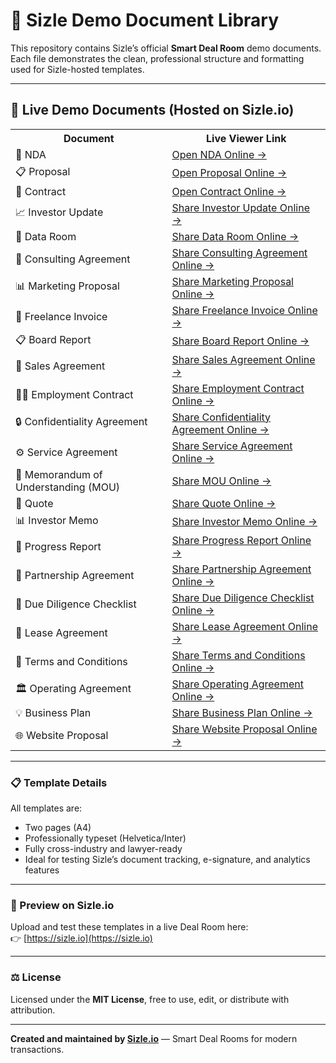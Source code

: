 # 📄 Sizle Demo Document Library

This repository contains Sizle’s official **Smart Deal Room** demo documents.  
Each file demonstrates the clean, professional structure and formatting used for Sizle-hosted templates.

---

## 🔗 Live Demo Documents (Hosted on Sizle.io)

<table>
  <tr>
    <th>Document</th>
    <th>Live Viewer Link</th>
  </tr>
  <tr><td>🧾 NDA</td><td><a href="https://dashboard.sizle.io/p/bd5b081d4" target="_blank">Open NDA Online →</a></td></tr>
  <tr><td>📋 Proposal</td><td><a href="https://dashboard.sizle.io/p/fa18cb142" target="_blank">Open Proposal Online →</a></td></tr>
  <tr><td>📑 Contract</td><td><a href="https://dashboard.sizle.io/p/fa18cb142" target="_blank">Open Contract Online →</a></td></tr>
  <tr><td>📈 Investor Update</td><td><a href="https://dashboard.sizle.io/p/fa18cb142" target="_blank">Share Investor Update Online →</a></td></tr>
  <tr><td>📂 Data Room</td><td><a href="https://dashboard.sizle.io/p/fa18cb142" target="_blank">Share Data Room Online →</a></td></tr>
  <tr><td>🤝 Consulting Agreement</td><td><a href="https://dashboard.sizle.io/p/fa18cb142" target="_blank">Share Consulting Agreement Online →</a></td></tr>
  <tr><td>📊 Marketing Proposal</td><td><a href="https://dashboard.sizle.io/p/fa18cb142" target="_blank">Share Marketing Proposal Online →</a></td></tr>
  <tr><td>💼 Freelance Invoice</td><td><a href="https://dashboard.sizle.io/p/fa18cb142" target="_blank">Share Freelance Invoice Online →</a></td></tr>
  <tr><td>📋 Board Report</td><td><a href="https://dashboard.sizle.io/p/fa18cb142" target="_blank">Share Board Report Online →</a></td></tr>
  <tr><td>🛒 Sales Agreement</td><td><a href="https://dashboard.sizle.io/p/fa18cb142" target="_blank">Share Sales Agreement Online →</a></td></tr>
  <tr><td>👩‍💼 Employment Contract</td><td><a href="https://dashboard.sizle.io/p/fa18cb142" target="_blank">Share Employment Contract Online →</a></td></tr>
  <tr><td>🔒 Confidentiality Agreement</td><td><a href="https://dashboard.sizle.io/p/fa18cb142" target="_blank">Share Confidentiality Agreement Online →</a></td></tr>
  <tr><td>⚙️ Service Agreement</td><td><a href="https://dashboard.sizle.io/p/fa18cb142" target="_blank">Share Service Agreement Online →</a></td></tr>
  <tr><td>📝 Memorandum of Understanding (MOU)</td><td><a href="https://dashboard.sizle.io/p/fa18cb142" target="_blank">Share MOU Online →</a></td></tr>
  <tr><td>💬 Quote</td><td><a href="https://dashboard.sizle.io/p/fa18cb142" target="_blank">Share Quote Online →</a></td></tr>
  <tr><td>📊 Investor Memo</td><td><a href="https://dashboard.sizle.io/p/fa18cb142" target="_blank">Share Investor Memo Online →</a></td></tr>
  <tr><td>📅 Progress Report</td><td><a href="https://dashboard.sizle.io/p/fa18cb142" target="_blank">Share Progress Report Online →</a></td></tr>
  <tr><td>🤝 Partnership Agreement</td><td><a href="https://dashboard.sizle.io/p/fa18cb142" target="_blank">Share Partnership Agreement Online →</a></td></tr>
  <tr><td>🧾 Due Diligence Checklist</td><td><a href="https://dashboard.sizle.io/p/fa18cb142" target="_blank">Share Due Diligence Checklist Online →</a></td></tr>
  <tr><td>🏢 Lease Agreement</td><td><a href="https://dashboard.sizle.io/p/fa18cb142" target="_blank">Share Lease Agreement Online →</a></td></tr>
  <tr><td>📜 Terms and Conditions</td><td><a href="https://dashboard.sizle.io/p/fa18cb142" target="_blank">Share Terms and Conditions Online →</a></td></tr>
  <tr><td>🏛️ Operating Agreement</td><td><a href="https://dashboard.sizle.io/p/fa18cb142" target="_blank">Share Operating Agreement Online →</a></td></tr>
  <tr><td>💡 Business Plan</td><td><a href="https://dashboard.sizle.io/p/fa18cb142" target="_blank">Share Business Plan Online →</a></td></tr>
  <tr><td>🌐 Website Proposal</td><td><a href="https://dashboard.sizle.io/p/fa18cb142" target="_blank">Share Website Proposal Online →</a></td></tr>
</table>

---

### 📋 Template Details

All templates are:
- Two pages (A4)
- Professionally typeset (Helvetica/Inter)
- Fully cross-industry and lawyer-ready
- Ideal for testing Sizle’s document tracking, e-signature, and analytics features

---

### 🔗 Preview on Sizle.io
Upload and test these templates in a live Deal Room here:  
👉 [https://sizle.io](https://sizle.io)

---

### ⚖️ License
Licensed under the **MIT License**, free to use, edit, or distribute with attribution.

---

**Created and maintained by [Sizle.io](https://sizle.io)** — Smart Deal Rooms for modern transactions.
